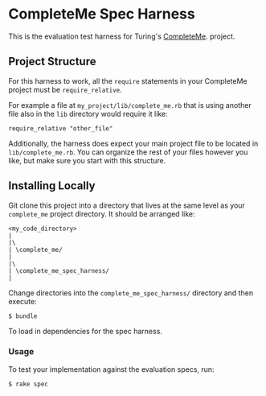 # CompleteMe Spec Harness

This is the evaluation test harness for Turing's
[CompleteMe](https://github.com/turingschool/curriculum/blob/master/source/projects/complete_me.markdown).
project.

## Project Structure

For this harness to work, all the `require` statements in your
CompleteMe project must be `require_relative`.

For example a file at `my_project/lib/complete_me.rb` that is
using another file also in the `lib` directory would require
it like:

```
require_relative "other_file"
```

Additionally, the harness does expect your main project
file to be located in `lib/complete_me.rb`. You can
organize the rest of your files however you like, but make sure you start
with this structure.

## Installing Locally

Git clone this project into a directory that lives at the same level
as your `complete_me` project directory. It should be arranged like:

    <my_code_directory>
    |
    |\
    | \complete_me/
    |
    |\
    | \complete_me_spec_harness/
    |

Change directories into the `complete_me_spec_harness/` directory and then execute:

    $ bundle

To load in dependencies for the spec harness.

### Usage

To test your implementation against the evaluation specs, run:

    $ rake spec
